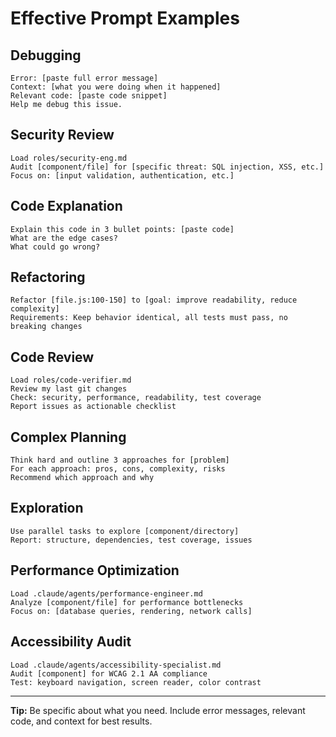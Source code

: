 # Effective Prompt Examples

## Debugging

```
Error: [paste full error message]
Context: [what you were doing when it happened]
Relevant code: [paste code snippet]
Help me debug this issue.
```

## Security Review

```
Load roles/security-eng.md
Audit [component/file] for [specific threat: SQL injection, XSS, etc.]
Focus on: [input validation, authentication, etc.]
```

## Code Explanation

```
Explain this code in 3 bullet points: [paste code]
What are the edge cases?
What could go wrong?
```

## Refactoring

```
Refactor [file.js:100-150] to [goal: improve readability, reduce complexity]
Requirements: Keep behavior identical, all tests must pass, no breaking changes
```

## Code Review

```
Load roles/code-verifier.md
Review my last git changes
Check: security, performance, readability, test coverage
Report issues as actionable checklist
```

## Complex Planning

```
Think hard and outline 3 approaches for [problem]
For each approach: pros, cons, complexity, risks
Recommend which approach and why
```

## Exploration

```
Use parallel tasks to explore [component/directory]
Report: structure, dependencies, test coverage, issues
```

## Performance Optimization

```
Load .claude/agents/performance-engineer.md
Analyze [component/file] for performance bottlenecks
Focus on: [database queries, rendering, network calls]
```

## Accessibility Audit

```
Load .claude/agents/accessibility-specialist.md
Audit [component] for WCAG 2.1 AA compliance
Test: keyboard navigation, screen reader, color contrast
```

---

**Tip:** Be specific about what you need. Include error messages, relevant code, and context for best results.

